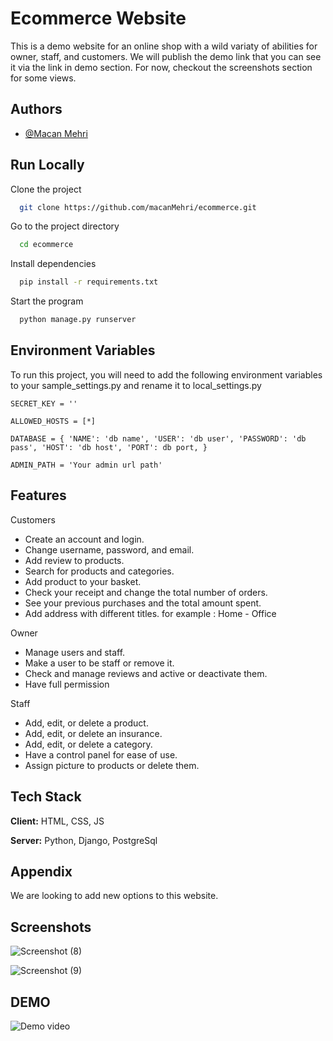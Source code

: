 
# Ecommerce Website

This is a demo website for an online shop with a wild variaty of abilities for owner, staff, and customers. We will publish the demo link that you can see it via the link in demo section. For now, checkout the screenshots section for some views. 


## Authors

- [@Macan Mehri](https://www.github.com/macanMehri)


## Run Locally

Clone the project

```bash
  git clone https://github.com/macanMehri/ecommerce.git
```

Go to the project directory

```bash
  cd ecommerce
```

Install dependencies

```bash
  pip install -r requirements.txt
```

Start the program

```bash
  python manage.py runserver
```


## Environment Variables

To run this project, you will need to add the following environment variables to your sample_settings.py and rename it to local_settings.py

`SECRET_KEY = ''`

`ALLOWED_HOSTS = [*]`

`DATABASE = {
    'NAME': 'db name',
    'USER': 'db user',
    'PASSWORD': 'db pass',
    'HOST': 'db host',
    'PORT': db port,
}`

`ADMIN_PATH = 'Your admin url path'`

## Features

Customers 
- Create an account and login.
- Change username, password, and email.
- Add review to products.
- Search for products and categories.
- Add product to your basket.
- Check your receipt and change the total number of orders.
- See your previous purchases and the total amount spent.
- Add address with different titles. for example : Home - Office

Owner
- Manage users and staff.
- Make a user to be staff or remove it.
- Check and manage reviews and active or deactivate them.
- Have full permission

Staff
- Add, edit, or delete a product.
- Add, edit, or delete an insurance.
- Add, edit, or delete a category.
- Have a control panel for ease of use.
- Assign picture to products or delete them.
## Tech Stack

**Client:** HTML, CSS, JS

**Server:** Python, Django, PostgreSql


## Appendix

We are looking to add new options to this website. 


## Screenshots

![Screenshot (8)](https://github.com/user-attachments/assets/a228264c-18f1-492c-bd25-a2a191ac331a)

![Screenshot (9)](https://github.com/user-attachments/assets/dd657ee7-8473-4654-98b0-63224e0f032d)

## DEMO

![Demo video](https://github.com/user-attachments/assets/b929b78d-e6c5-40eb-90ff-0fb73a7a78e5)
